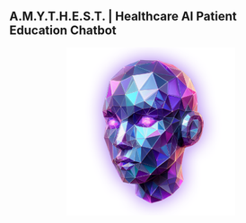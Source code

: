 A.M.Y.T.H.E.S.T. | Healthcare AI Patient Education Chatbot
---------------------------------------------------------

<div style='text-align: center;'>
  <img src='docs/img/amythest.png' alt='AMYTHEST' width='300' height='300'/>
</div>

